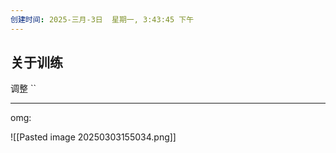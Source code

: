 ```yaml
---
创建时间: 2025-三月-3日  星期一, 3:43:45 下午
---
```




## 关于训练
调整 ``























































---


omg:

![[Pasted image 20250303155034.png]]